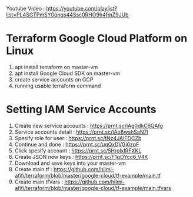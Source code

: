Youtube Video :
https://youtube.com/playlist?list=PL4SGTPmSY0qngs44Ssc0RHO9h4fmZ9JUb

# Terraform Google Cloud Platform on Linux
1. apt install terraform on master-vm
2. apt install Google Cloud SDK on master-vm
3. create service accounts on GCP
4. running usable terraform command

# Setting IAM Service Accounts 
1. Create new service accounts : https://prnt.sc/iAg0dkC6QAfg
2. Service accounts detail : https://prnt.sc/IAo8wshSaN7l
3. Spesify role for user : https://prnt.sc/tNz4JAIFDCZb
4. Continue and done : https://prnt.sc/uqQxDVGi6zpF
5. Click spesify account : https://prnt.sc/5HrolxIRFXKL
6. Create JSON new keys : https://prnt.sc/F1gOYco6_V4K
7. Download and save keys into your master-vm
8. Create main.tf : https://github.com/hilmi-afifi/terraform/blob/master/google-cloud/tf-example/main.tf
9. Create main.tfVars : https://github.com/hilmi-afifi/terraform/blob/master/google-cloud/tf-example/main.tfvars
